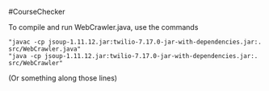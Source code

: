 #CourseChecker

To compile and run WebCrawler.java, use the commands
```
"javac -cp jsoup-1.11.12.jar:twilio-7.17.0-jar-with-dependencies.jar:. src/WebCrawler.java" 
"java -cp jsoup-1.11.12.jar:twilio-7.17.0-jar-with-dependencies.jar:. src/WebCrawler" 
```
(Or something along those lines)

